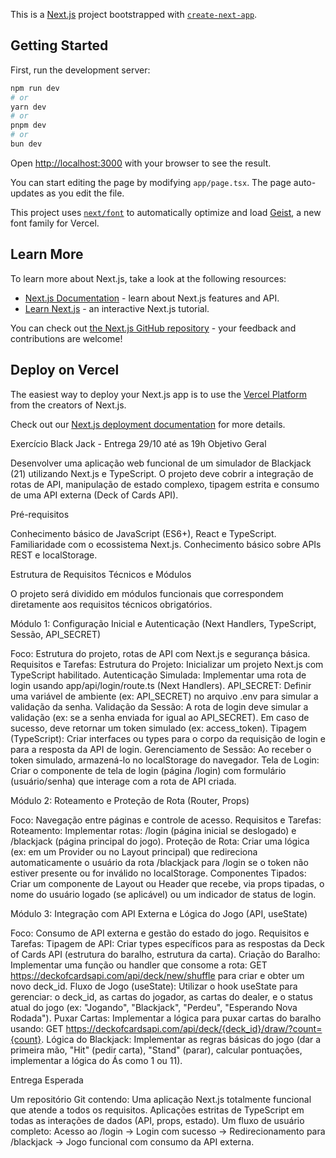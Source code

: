 This is a [Next.js](https://nextjs.org) project bootstrapped with [`create-next-app`](https://nextjs.org/docs/app/api-reference/cli/create-next-app).

## Getting Started

First, run the development server:

```bash
npm run dev
# or
yarn dev
# or
pnpm dev
# or
bun dev
```

Open [http://localhost:3000](http://localhost:3000) with your browser to see the result.

You can start editing the page by modifying `app/page.tsx`. The page auto-updates as you edit the file.

This project uses [`next/font`](https://nextjs.org/docs/app/building-your-application/optimizing/fonts) to automatically optimize and load [Geist](https://vercel.com/font), a new font family for Vercel.

## Learn More

To learn more about Next.js, take a look at the following resources:

- [Next.js Documentation](https://nextjs.org/docs) - learn about Next.js features and API.
- [Learn Next.js](https://nextjs.org/learn) - an interactive Next.js tutorial.

You can check out [the Next.js GitHub repository](https://github.com/vercel/next.js) - your feedback and contributions are welcome!

## Deploy on Vercel

The easiest way to deploy your Next.js app is to use the [Vercel Platform](https://vercel.com/new?utm_medium=default-template&filter=next.js&utm_source=create-next-app&utm_campaign=create-next-app-readme) from the creators of Next.js.

Check out our [Next.js deployment documentation](https://nextjs.org/docs/app/building-your-application/deploying) for more details.

Exercício Black Jack - Entrega 29/10 até as 19h
Objetivo Geral
 
Desenvolver uma aplicação web funcional de um simulador de Blackjack (21) utilizando Next.js e TypeScript. O projeto deve cobrir a integração de rotas de API, manipulação de estado complexo, tipagem estrita e consumo de uma API externa (Deck of Cards API).
 
Pré-requisitos
 
Conhecimento básico de JavaScript (ES6+), React e TypeScript.
Familiaridade com o ecossistema Next.js.
Conhecimento básico sobre APIs REST e localStorage.
 
Estrutura de Requisitos Técnicos e Módulos
 
O projeto será dividido em módulos funcionais que correspondem diretamente aos requisitos técnicos obrigatórios.
 
Módulo 1: Configuração Inicial e Autenticação (Next Handlers, TypeScript, Sessão, API_SECRET)
 
Foco: Estrutura do projeto, rotas de API com Next.js e segurança básica.
Requisitos e Tarefas:
Estrutura do Projeto: Inicializar um projeto Next.js com TypeScript habilitado.
Autenticação Simulada: Implementar uma rota de login usando app/api/login/route.ts (Next Handlers).
API_SECRET: Definir uma variável de ambiente (ex: API_SECRET) no arquivo .env para simular a validação da senha.
Validação da Sessão: A rota de login deve simular a validação (ex: se a senha enviada for igual ao API_SECRET). Em caso de sucesso, deve retornar um token simulado (ex: access_token).
Tipagem (TypeScript): Criar interfaces ou types para o corpo da requisição de login e para a resposta da API de login.
Gerenciamento de Sessão: Ao receber o token simulado, armazená-lo no localStorage do navegador.
Tela de Login: Criar o componente de tela de login (página /login) com formulário (usuário/senha) que interage com a rota de API criada.
 
Módulo 2: Roteamento e Proteção de Rota (Router, Props)
 
Foco: Navegação entre páginas e controle de acesso.
Requisitos e Tarefas:
Roteamento: Implementar rotas: /login (página inicial se deslogado) e /blackjack (página principal do jogo).
Proteção de Rota: Criar uma lógica (ex: em um Provider ou no Layout principal) que redireciona automaticamente o usuário da rota /blackjack para /login se o token não estiver presente ou for inválido no localStorage.
Componentes Tipados: Criar um componente de Layout ou Header que recebe, via props tipadas, o nome do usuário logado (se aplicável) ou um indicador de status de login.
 
Módulo 3: Integração com API Externa e Lógica do Jogo (API, useState)
 
Foco: Consumo de API externa e gestão do estado do jogo.
Requisitos e Tarefas:
Tipagem de API: Criar types específicos para as respostas da Deck of Cards API (estrutura do baralho, estrutura da carta).
Criação do Baralho: Implementar uma função ou handler que consome a rota: GET https://deckofcardsapi.com/api/deck/new/shuffle para criar e obter um novo deck_id.
Fluxo de Jogo (useState): Utilizar o hook useState para gerenciar: o deck_id, as cartas do jogador, as cartas do dealer, e o status atual do jogo (ex: "Jogando", "Blackjack", "Perdeu", "Esperando Nova Rodada").
Puxar Cartas: Implementar a lógica para puxar cartas do baralho usando: GET https://deckofcardsapi.com/api/deck/{deck_id}/draw/?count={count}.
Lógica do Blackjack: Implementar as regras básicas do jogo (dar a primeira mão, "Hit" (pedir carta), "Stand" (parar), calcular pontuações, implementar a lógica do Ás como 1 ou 11).
 
Entrega Esperada
 
Um repositório Git contendo:
Uma aplicação Next.js totalmente funcional que atende a todos os requisitos.
Aplicações estritas de TypeScript em todas as interações de dados (API, props, estado).
Um fluxo de usuário completo: Acesso ao /login $\rightarrow$ Login com sucesso $\rightarrow$ Redirecionamento para /blackjack $\rightarrow$ Jogo funcional com consumo da API externa.

 